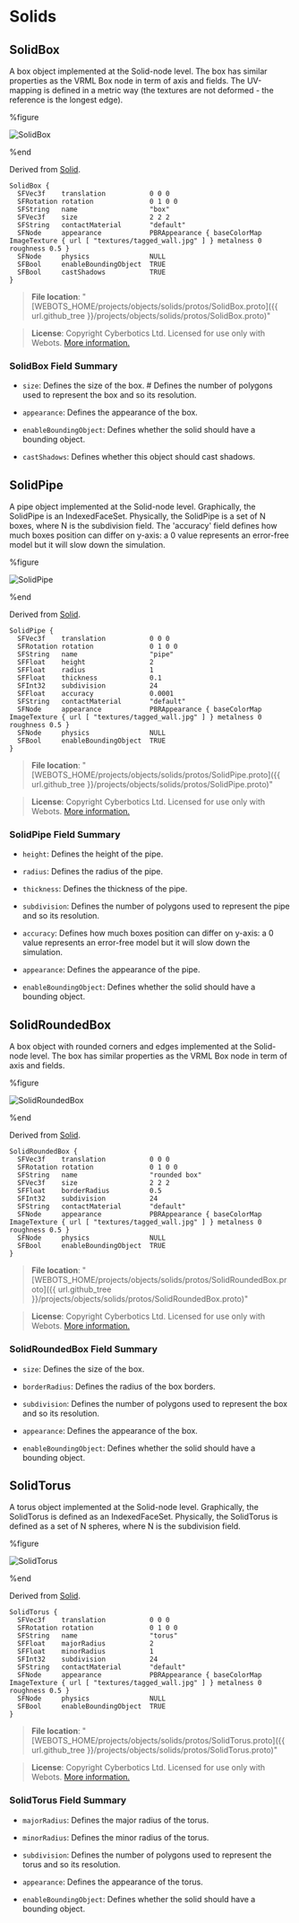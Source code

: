 # Solids

## SolidBox

A box object implemented at the Solid-node level.
The box has similar properties as the VRML Box node in term of axis and fields.
The UV-mapping is defined in a metric way (the textures are not deformed - the reference is the longest edge).

%figure

![SolidBox](images/objects/solids/SolidBox/model.thumbnail.png)

%end

Derived from [Solid](../reference/solid.md).

```
SolidBox {
  SFVec3f    translation           0 0 0
  SFRotation rotation              0 1 0 0
  SFString   name                  "box"
  SFVec3f    size                  2 2 2
  SFString   contactMaterial       "default"
  SFNode     appearance            PBRAppearance { baseColorMap ImageTexture { url [ "textures/tagged_wall.jpg" ] } metalness 0 roughness 0.5 }
  SFNode     physics               NULL
  SFBool     enableBoundingObject  TRUE
  SFBool     castShadows           TRUE
}
```

> **File location**: "[WEBOTS\_HOME/projects/objects/solids/protos/SolidBox.proto]({{ url.github_tree  }}/projects/objects/solids/protos/SolidBox.proto)"

> **License**: Copyright Cyberbotics Ltd. Licensed for use only with Webots.
[More information.](https://cyberbotics.com/webots_assets_license)

### SolidBox Field Summary

- `size`: Defines the size of the box.                                                                                                             # Defines the number of polygons used to represent the box and so its resolution.

- `appearance`: Defines the appearance of the box.

- `enableBoundingObject`: Defines whether the solid should have a bounding object.

- `castShadows`: Defines whether this object should cast shadows.

## SolidPipe

A pipe object implemented at the Solid-node level.
Graphically, the SolidPipe is an IndexedFaceSet.
Physically, the SolidPipe is a set of N boxes, where N is the subdivision field.
The 'accuracy' field defines how much boxes position can differ on y-axis: a 0 value represents an error-free model but it will slow down the simulation.

%figure

![SolidPipe](images/objects/solids/SolidPipe/model.thumbnail.png)

%end

Derived from [Solid](../reference/solid.md).

```
SolidPipe {
  SFVec3f    translation           0 0 0
  SFRotation rotation              0 1 0 0
  SFString   name                  "pipe"
  SFFloat    height                2
  SFFloat    radius                1
  SFFloat    thickness             0.1
  SFInt32    subdivision           24
  SFFloat    accuracy              0.0001
  SFString   contactMaterial       "default"
  SFNode     appearance            PBRAppearance { baseColorMap ImageTexture { url [ "textures/tagged_wall.jpg" ] } metalness 0 roughness 0.5 }
  SFNode     physics               NULL
  SFBool     enableBoundingObject  TRUE
}
```

> **File location**: "[WEBOTS\_HOME/projects/objects/solids/protos/SolidPipe.proto]({{ url.github_tree  }}/projects/objects/solids/protos/SolidPipe.proto)"

> **License**: Copyright Cyberbotics Ltd. Licensed for use only with Webots.
[More information.](https://cyberbotics.com/webots_assets_license)

### SolidPipe Field Summary

- `height`: Defines the height of the pipe.

- `radius`: Defines the radius of the pipe.

- `thickness`: Defines the thickness of the pipe.

- `subdivision`: Defines the number of polygons used to represent the pipe and so its resolution.

- `accuracy`: Defines how much boxes position can differ on y-axis: a 0 value represents an error-free model but it will slow down the simulation.

- `appearance`: Defines the appearance of the pipe.

- `enableBoundingObject`: Defines whether the solid should have a bounding object.

## SolidRoundedBox

A box object with rounded corners and edges implemented at the Solid-node level.
The box has similar properties as the VRML Box node in term of axis and fields.

%figure

![SolidRoundedBox](images/objects/solids/SolidRoundedBox/model.thumbnail.png)

%end

Derived from [Solid](../reference/solid.md).

```
SolidRoundedBox {
  SFVec3f    translation           0 0 0
  SFRotation rotation              0 1 0 0
  SFString   name                  "rounded box"
  SFVec3f    size                  2 2 2
  SFFloat    borderRadius          0.5
  SFInt32    subdivision           24
  SFString   contactMaterial       "default"
  SFNode     appearance            PBRAppearance { baseColorMap ImageTexture { url [ "textures/tagged_wall.jpg" ] } metalness 0 roughness 0.5 }
  SFNode     physics               NULL
  SFBool     enableBoundingObject  TRUE
}
```

> **File location**: "[WEBOTS\_HOME/projects/objects/solids/protos/SolidRoundedBox.proto]({{ url.github_tree  }}/projects/objects/solids/protos/SolidRoundedBox.proto)"

> **License**: Copyright Cyberbotics Ltd. Licensed for use only with Webots.
[More information.](https://cyberbotics.com/webots_assets_license)

### SolidRoundedBox Field Summary

- `size`: Defines the size of the box.

- `borderRadius`: Defines the radius of the box borders.

- `subdivision`: Defines the number of polygons used to represent the box and so its resolution.

- `appearance`: Defines the appearance of the box.

- `enableBoundingObject`: Defines whether the solid should have a bounding object.

## SolidTorus

A torus object implemented at the Solid-node level.
Graphically, the SolidTorus is defined as an IndexedFaceSet.
Physically, the SolidTorus is defined as a set of N spheres, where N is the subdivision field.

%figure

![SolidTorus](images/objects/solids/SolidTorus/model.thumbnail.png)

%end

Derived from [Solid](../reference/solid.md).

```
SolidTorus {
  SFVec3f    translation           0 0 0
  SFRotation rotation              0 1 0 0
  SFString   name                  "torus"
  SFFloat    majorRadius           2
  SFFloat    minorRadius           1
  SFInt32    subdivision           24
  SFString   contactMaterial       "default"
  SFNode     appearance            PBRAppearance { baseColorMap ImageTexture { url [ "textures/tagged_wall.jpg" ] } metalness 0 roughness 0.5 }
  SFNode     physics               NULL
  SFBool     enableBoundingObject  TRUE
}
```

> **File location**: "[WEBOTS\_HOME/projects/objects/solids/protos/SolidTorus.proto]({{ url.github_tree  }}/projects/objects/solids/protos/SolidTorus.proto)"

> **License**: Copyright Cyberbotics Ltd. Licensed for use only with Webots.
[More information.](https://cyberbotics.com/webots_assets_license)

### SolidTorus Field Summary

- `majorRadius`: Defines the major radius of the torus.

- `minorRadius`: Defines the minor radius of the torus.

- `subdivision`: Defines the number of polygons used to represent the torus and so its resolution.

- `appearance`: Defines the appearance of the torus.

- `enableBoundingObject`: Defines whether the solid should have a bounding object.

